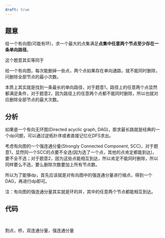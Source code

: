 ```yaml
---
draft: true
---
```


## 题意

给一个有向图(可能有环)，求一个最大的点集满足**点集中任意两个节点至少存在一条单向路径**。

这个题意其实等同于

给一个有向图，每次能删掉一些点，两个点如果存在单向通路，就不能同时删除，问删除全部节点的最小次数。

本质上其实就是找到一条最长的单向路径，对于题意1，路径上的任意两个点显然都满足条件，对于题意2，因为路径上的任意两个点都不能同时删除，所以也就对应删除全部节点的最大次数。

## 分析

如果是一个有向无环图(Directed acyclic graph, DAG)，那求最长路就是经典的一个dp问题，可以通过逆拓扑序或者直接记忆化DFS求出。

考虑有向图的一个强连通分量(Strongly Connected Component, SCC)，对于题意1，显然同一个SCC的点要不全选(因为选了一个点，其他的点肯定都能到达)，要不全不选；对于题意2，因为这些点能相互到达，所以肯定不能同时删除，所以同样要么不选，要么删除次数要加上所有节点数。

所以为了能够dp，首先应该就是对有向图中的强连通分量进行缩点，得到一个DAG，再进行dp即可。

注：有向图的强连通分量其实就是环的并，其中的任意两个节点都能相互到达。

## 代码

```cpp

```

## 


割点，桥，双连通分量，强连通分量
